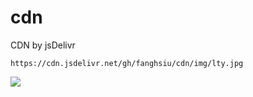 # cdn
CDN by jsDelivr

```
https://cdn.jsdelivr.net/gh/fanghsiu/cdn/img/lty.jpg
```
![](https://cdn.jsdelivr.net/gh/fanghsiu/cdn/img/lty.jpg)